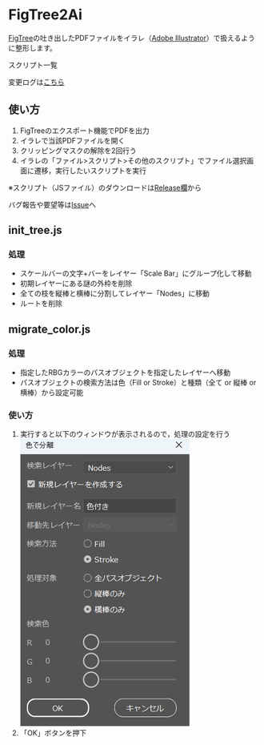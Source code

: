 # FigTree2Ai

[FigTree](http://tree.bio.ed.ac.uk/software/figtree/)の吐き出したPDFファイルをイラレ（[Adobe Illustrator](https://www.adobe.com/jp/)）で扱えるように整形します。

スクリプト一覧

変更ログは[こちら](./version_log.md)

## 使い方

1. FigTreeのエクスポート機能でPDFを出力
1. イラレで当該PDFファイルを開く
1. クリッピングマスクの解除を2回行う
1. イラレの「ファイル>スクリプト>その他のスクリプト」でファイル選択画面に遷移，実行したいスクリプトを実行

※スクリプト（JSファイル）のダウンロードは[Release欄](https://github.com/Funny-Silkie/FigTree2Ai/releases)から

バグ報告や要望等は[Issue](https://github.com/Funny-Silkie/FigTree2Ai/issues)へ

## init_tree.js

### 処理

- スケールバーの文字+バーをレイヤー「Scale Bar」にグループ化して移動
- 初期レイヤーにある謎の外枠を削除
- 全ての枝を縦棒と横棒に分割してレイヤー「Nodes」に移動
- ルートを削除

## migrate_color.js

### 処理

- 指定したRBGカラーのパスオブジェクトを指定したレイヤーへ移動
- パスオブジェクトの検索方法は色（Fill or Stroke）と種類（全て or 縦棒 or 横棒）から設定可能

### 使い方

1. 実行すると以下のウィンドウが表示されるので，処理の設定を行う
![img](./docs/images/migrate_color_window.png)
1. 「OK」ボタンを押下
